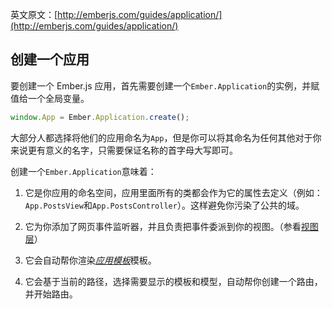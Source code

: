 英文原文：[http://emberjs.com/guides/application/](http://emberjs.com/guides/application/)

## 创建一个应用

要创建一个 Ember.js
应用，首先需要创建一个`Ember.Application`的实例，并赋值给一个全局变量。

```javascript
window.App = Ember.Application.create();
```

大部分人都选择将他们的应用命名为`App`，但是你可以将其命名为任何其他对于你来说更有意义的名字，只需要保证名称的首字母大写即可。

创建一个`Ember.Application`意味着：

1. 它是你应用的命名空间，应用里面所有的类都会作为它的属性去定义（例如：`App.PostsView`和`App.PostsController`）。这样避免你污染了公共的域。

2. 它为你添加了网页事件监听器，并且负责把事件委派到你的视图。（参看[视图层](/guides/understanding-ember/the-view-layer)）

3. 它会自动帮你渲染[_应用模板_](/guides/templates/the-application-template)模板。

4. 它会基于当前的路径，选择需要显示的模板和模型，自动帮你创建一个路由，并开始路由。
